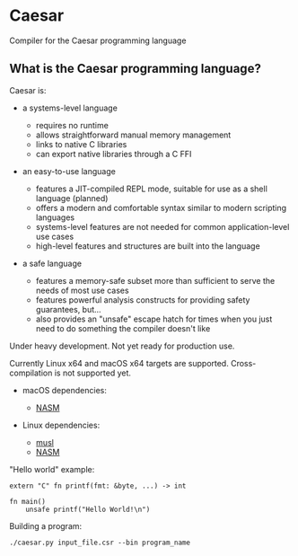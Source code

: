 # Caesar
Compiler for the Caesar programming language

## What is the Caesar programming language?
Caesar is:
- a systems-level language

	- requires no runtime
	- allows straightforward manual memory management
	- links to native C libraries
	- can export native libraries through a C FFI

- an easy-to-use language

	- features a JIT-compiled REPL mode, suitable for use as a shell language (planned)
	- offers a modern and comfortable syntax similar to modern scripting languages
	- systems-level features are not needed for common application-level use cases
	- high-level features and structures are built into the language

- a safe language

	- features a memory-safe subset more than sufficient to serve the needs of most use cases
	- features powerful analysis constructs for providing safety guarantees, but...
	- also provides an "unsafe" escape hatch for times when you just need to do something the compiler doesn't like

Under heavy development. Not yet ready for production use.

Currently Linux x64 and macOS x64 targets are supported. Cross-compilation is not supported yet.

- macOS dependencies:

	- [NASM](https://www.nasm.us/)

- Linux dependencies:

	- [musl](https://musl.libc.org/)
	- [NASM](https://www.nasm.us/)

"Hello world" example:

	extern "C" fn printf(fmt: &byte, ...) -> int
	
	fn main()
	    unsafe printf("Hello World!\n")

Building a program:

	./caesar.py input_file.csr --bin program_name
